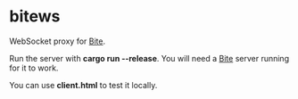 # bitews

WebSocket proxy for [Bite](https://github.com/alvivar/bite).

Run the server with **cargo run --release**. You will need a
[Bite](https://github.com/alvivar/bite) server running for it to work.

You can use **client.html** to test it locally.
